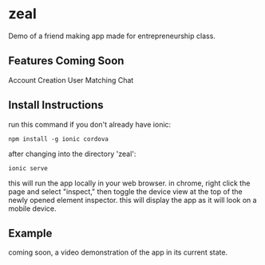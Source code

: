 # zeal
Demo of a friend making app made for entrepreneurship class.

## Features Coming Soon
Account Creation
User Matching
Chat

## Install Instructions
run this command if you don't already have ionic:

`npm install -g ionic cordova`
 
after changing into the directory 'zeal':

`ionic serve`

this will run the app locally in your web browser.
in chrome, right click the page and select "inspect," then toggle the device view at the top of the newly opened element inspector. this will display the app as it will look on a mobile device.

## Example
coming soon, a video demonstration of the app in its current state.

